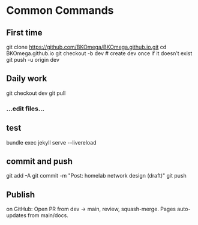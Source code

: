# Common Commands

## First time

git clone https://github.com/BKOmega/BKOmega.github.io.git
cd BKOmega.github.io
git checkout -b dev        # create dev once if it doesn’t exist
git push -u origin dev

## Daily work

git checkout dev
git pull

### ...edit files...

## test

bundle exec jekyll serve --livereload

## commit and push

git add -A
git commit -m "Post: homelab network design (draft)"
git push

## Publish

on GitHub: Open PR from dev → main, review, squash-merge.
Pages auto-updates from main/docs.
